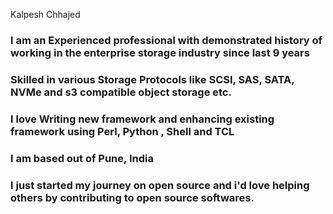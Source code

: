 Kalpesh Chhajed

### I am an Experienced professional with demonstrated history of working in the enterprise storage industry since last 9 years
### Skilled in various Storage Protocols like SCSI, SAS, SATA, NVMe and s3 compatible object storage etc. 

### I love Writing new framework and enhancing existing framework using Perl, Python , Shell and TCL

### I am based out of Pune, India

### I just started my journey on open source and i'd love  helping others by contributing to open source softwares.
